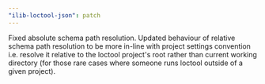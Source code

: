 ```yaml
---
"ilib-loctool-json": patch
---
```


Fixed absolute schema path resolution. Updated behaviour of relative schema path resolution to be more in-line with project settings convention i.e. resolve it relative to the loctool project's root rather than current working directory (for those rare cases where someone runs loctool outside of a given project).
